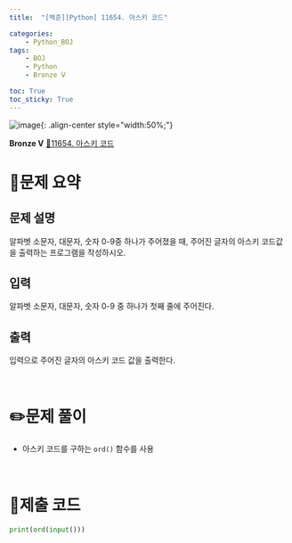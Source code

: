 ```yaml
---
title:  "[백준][Python] 11654. 아스키 코드" 

categories: 
    - Python_BOJ
tags: 
    - BOJ
    - Python
    - Bronze Ⅴ

toc: True
toc_sticky: True
---
```

![image](https://github.com/user-attachments/assets/32319fe8-99e9-4031-b5d1-9f1909b510dc){: .align-center style="width:50%;"}

**Bronze Ⅴ** 
[🔗11654. 아스키 코드]('https://www.acmicpc.net/problem/11654')

# 📝문제 요약
## 문제 설명
알파벳 소문자, 대문자, 숫자 0-9중 하나가 주어졌을 때, 주어진 글자의 아스키 코드값을 출력하는 프로그램을 작성하시오.

## 입력
알파벳 소문자, 대문자, 숫자 0-9 중 하나가 첫째 줄에 주어진다.

## 출력
입력으로 주어진 글자의 아스키 코드 값을 출력한다.


<br>

# ✏️문제 풀이
- 아스키 코드를 구하는 `ord()` 함수를 사용

<br>

# 💯제출 코드
```python
print(ord(input()))
```